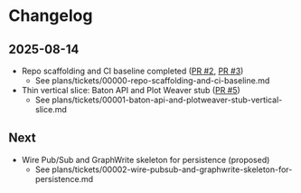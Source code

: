 # Changelog

## 2025-08-14
- Repo scaffolding and CI baseline completed ([PR #2], [PR #3])
  - See plans/tickets/00000-repo-scaffolding-and-ci-baseline.md
- Thin vertical slice: Baton API and Plot Weaver stub ([PR #5])
  - See plans/tickets/00001-baton-api-and-plotweaver-stub-vertical-slice.md

[PR #5]: https://github.com/barrynorthern/libretto/pull/5
[PR #4]: https://github.com/barrynorthern/libretto/pull/4
[PR #3]: https://github.com/barrynorthern/libretto/pull/3
[PR #2]: https://github.com/barrynorthern/libretto/pull/2
[PR #1]: https://github.com/barrynorthern/libretto/pull/1

[4b7b87b]: https://github.com/barrynorthern/libretto/commit/4b7b87b
[19a2a42]: https://github.com/barrynorthern/libretto/commit/19a2a42
[7e3cad7]: https://github.com/barrynorthern/libretto/commit/7e3cad7

## Next
- Wire Pub/Sub and GraphWrite skeleton for persistence (proposed)
  - See plans/tickets/00002-wire-pubsub-and-graphwrite-skeleton-for-persistence.md

